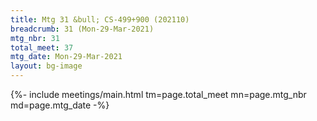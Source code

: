```yaml
---
title: Mtg 31 &bull; CS-499+900 (202110)
breadcrumb: 31 (Mon-29-Mar-2021)
mtg_nbr: 31
total_meet: 37
mtg_date: Mon-29-Mar-2021
layout: bg-image
---
```


{%- include meetings/main.html
    tm=page.total_meet
    mn=page.mtg_nbr
    md=page.mtg_date
-%}
